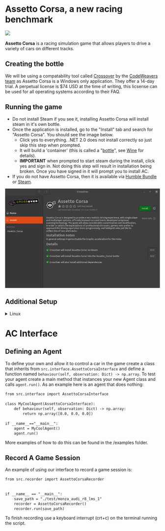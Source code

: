 # Assetto Corsa, a new racing benchmark
![](https://imgs.xkcd.com/comics/standards_2x.png)

**Assetto Corsa** is a racing simulation game that allows players to drive a variety of cars on different tracks. 



## Creating the bottle
We will be using a compatability tool called [Crossover](https://www.codeweavers.com/crossover) by the [CodeWeavers team](https://www.codeweavers.com/) as Assetto Corsa is a Windows only application. They offer a 14-day trial. A perpetual license is $74 USD at the time of writing, this licsense can be used for all operating systems according to their FAQ.




## Running the game

- Do not install Steam if you see it, installing Assetto Corsa will install steam in it's own bottle.
- Once the application is installed, go to the "Install" tab and search for "Assetto Corsa". You should see the image below.
	- Click yes to everything. .NET 2.0 does not install correctly so just skip this step when prompted. 
	- It will build a 'container' (this is called a "[bottle](https://news.ycombinator.com/item?id=29613303#:~:text=software%20on%20...-,Bottles%20are%20isolated%20Wine%20environments%2C%20similar%20to%20containers%20or%20VMs,%2C%202021%20%7C%20next%20%5B%E2%80%93%5D)", see [Wine](https://www.winehq.org/) for details).
	- **IMPORTANT** when prompted to start steam during the install, click yes and sign in. Not doing this step will result in installation being broken. Once you have signed in it will prompt you to install AC.
- If you do not have Assetto Corsa, then it is available via [Humble Bundle](https://www.humblebundle.com/store/assetto-corsa) or [Steam](https://store.steampowered.com/app/244210/Assetto_Corsa/).

![Install Assetto Cora](imgs/crossover_assetto-corsa.png)


## Additional Setup

<details>
	<summary>Linux</summary>


### Game State
AC has to run in WINE which means we cannot directly access the game state via shared memory.
To get around this we use a python script running inside the same WINE instance as the game to access the game state which it then makes available to the host OS via a socket.
Crossover doesn't come with python so first we need to install that using the `Install an unlisted application` button in the `Install` tab.
When installing python select to install it for all users in the Advanced Menu.

![image](https://user-images.githubusercontent.com/26395770/223075507-2eed5cd2-5ce6-4bcd-a991-a8301265386a.png)


Now we should be able to call python and its related packages from the bottle's command line.
To verify this, in crossover click `Run Commnad` and in the `Command` field type `python`, this should launch your Python (version 3.11 in our example) interactive terminal. 
Navigate to the root directory of the package and run:
```
/opt/cxoffice/bin/wine --bottle Assetto_Corsa --cx-app cmd.exe
```
To access the command line inside the bottle.
Then install ac interface it into the bottle by running:
```
pip install loguru numpy # needed for the scraper.py
pip install -e .
```
	
In linux, do this to make sure the python uinput module has access to the kernel uinput module. 
```bash
sudo modprobe uinput
sudo chmod a+r+w /dev/uinput
```

### Recording
To write out image files faster we need to make sure an additional package is installed by running `sudo apt-get install libturbojpeg` prior to running `make build`.


</details>



# AC Interface
## Defining an Agent
To define your own and allow it to control a car in the game create a class that inherits from `src.interface.AssettoCorsaInterface` and define a function named `behaviour(self, observation: Dict) -> np.array`.
To test your agent create a main method that instances your new Agent class and calls `agent.run()`.
As an example here is an agent that does nothing:
```
from src.interface import AssettoCorsaInterface

class MyCoolAgent(AssettoCorsaInterface):
	def behaviour(self, observation: Dict) -> np.array:
		return np.array([0.0, 0.0, 0.0])

if __name__=="__main__":
	agent = MyCoolAgent()
	agent.run()
```
More examples of how to do this can be found in the /examples folder.

## Record A Game Session
An example of using our interface to record a game session is:
```
from src.recorder import AssettoCorsaRecorder


if __name__ == "__main__":
    save_path = "./test/monza_audi_r8_lms_1"
	recorder = AssettoCorsaRecorder()
    recorder.run(save_path)
```
To finish recording use a keyboard interrupt (crt+c) on the terminal running the script.
